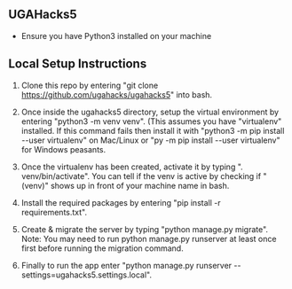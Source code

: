 UGAHacks5
-------------------------------------------------
* Ensure you have Python3 installed on your machine



Local Setup Instructions
-------------------------------------------------

1. Clone this repo by entering "git clone https://github.com/ugahacks/ugahacks5" into bash.

2. Once inside the ugahacks5 directory, setup the virtual environment by entering "python3 -m venv venv". (This assumes you have "virtualenv" installed. If this command fails then install it with "python3 -m pip install --user virtualenv" on Mac/Linux or "py -m pip install --user virtualenv" for Windows peasants.

3. Once the virtualenv has been created, activate it by typing ". venv/bin/activate". You can tell if the venv is active by checking if "(venv)" shows up in front of your machine name in bash.

4. Install the required packages by entering "pip install -r requirements.txt".

5. Create & migrate the server by typing "python manage.py migrate". Note: You may need to run python manage.py runserver at least once first before running the migration command.

6. Finally to run the app enter "python manage.py runserver --settings=ugahacks5.settings.local".
